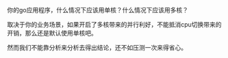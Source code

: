 你的go应用程序，什么情况下应该用单核？什么情况下应该用多核？

取决于你的业务场景，如果开启了多核带来的并行利好，不能抵消cpu切换带来的开销，那么还是默认使用单核吧。

然而我们不能靠分析来分析去得出结论，还不如压测一次来得省心。